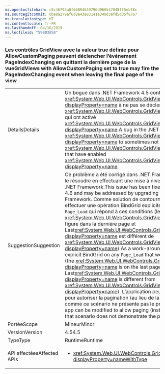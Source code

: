 ```yaml
---
ms.openlocfilehash: c9c46793a0f66894649796d960547848ff5ebf8c
ms.sourcegitcommit: 0be8a279af6d8a43e03141e349d3efd5d35f8767
ms.translationtype: HT
ms.contentlocale: fr-FR
ms.lasthandoff: 04/18/2019
ms.locfileid: "59803858"
---
```

### <a name="gridviews-with-allowcustompaging-set-to-true-may-fire-the-pageindexchanging-event-when-leaving-the-final-page-of-the-view"></a><span data-ttu-id="2032a-101">Les contrôles GridView avec la valeur true définie pour AllowCustomPaging peuvent déclencher l’événement PageIndexChanging en quittant la dernière page de la vue</span><span class="sxs-lookup"><span data-stu-id="2032a-101">GridViews with AllowCustomPaging set to true may fire the PageIndexChanging event when leaving the final page of the view</span></span>

|   |   |
|---|---|
|<span data-ttu-id="2032a-102">Détails</span><span class="sxs-lookup"><span data-stu-id="2032a-102">Details</span></span>|<span data-ttu-id="2032a-103">Un bogue dans .NET Framework 4.5 contraint parfois <xref:System.Web.UI.WebControls.GridView.PageIndexChanging?displayProperty=name> à ne pas se déclencher pour les <xref:System.Web.UI.WebControls.GridView?displayProperty=name> qui ont activé <xref:System.Web.UI.WebControls.GridView.AllowCustomPaging?displayProperty=name>.</span><span class="sxs-lookup"><span data-stu-id="2032a-103">A bug in the .NET Framework 4.5 causes <xref:System.Web.UI.WebControls.GridView.PageIndexChanging?displayProperty=name> to sometimes not fire for <xref:System.Web.UI.WebControls.GridView?displayProperty=name>s that have enabled <xref:System.Web.UI.WebControls.GridView.AllowCustomPaging?displayProperty=name>.</span></span>|
|<span data-ttu-id="2032a-104">Suggestion</span><span class="sxs-lookup"><span data-stu-id="2032a-104">Suggestion</span></span>|<span data-ttu-id="2032a-105">Ce problème a été corrigé dans .NET Framework 4.6 et vous pouvez le résoudre en effectuant une mise à niveau vers cette version du .NET Framework.</span><span class="sxs-lookup"><span data-stu-id="2032a-105">This issue has been fixed in the .NET Framework 4.6 and may be addressed by upgrading to that version of the .NET Framework.</span></span> <span data-ttu-id="2032a-106">Comme solution de contournement, l’application peut effectuer une opération BindGrid explicite sur n’importe quel <code>Page_Load</code> qui répond à ces conditions (le contrôle <xref:System.Web.UI.WebControls.GridView?displayProperty=name> figure dans la dernière page et Last<xref:System.Web.UI.WebControls.GridView.PageSize?displayProperty=name> est différent de <xref:System.Web.UI.WebControls.GridView.PageSize?displayProperty=name>).</span><span class="sxs-lookup"><span data-stu-id="2032a-106">As a work-around, the app can do an explicit BindGrid on any <code>Page_Load</code> that would hit these conditions (the <xref:System.Web.UI.WebControls.GridView?displayProperty=name> is on the last page and Last<xref:System.Web.UI.WebControls.GridView.PageSize?displayProperty=name> is different from <xref:System.Web.UI.WebControls.GridView.PageSize?displayProperty=name>).</span></span> <span data-ttu-id="2032a-107">L’application peut également être modifiée pour autoriser la pagination (au lieu de la pagination personnalisée), comme ce scénario ne présente pas le problème.</span><span class="sxs-lookup"><span data-stu-id="2032a-107">Alternatively, the app can be modified to allow paging (instead of custom paging), as that scenario does not demonstrate the problem.</span></span>|
|<span data-ttu-id="2032a-108">Portée</span><span class="sxs-lookup"><span data-stu-id="2032a-108">Scope</span></span>|<span data-ttu-id="2032a-109">Mineur</span><span class="sxs-lookup"><span data-stu-id="2032a-109">Minor</span></span>|
|<span data-ttu-id="2032a-110">Version</span><span class="sxs-lookup"><span data-stu-id="2032a-110">Version</span></span>|<span data-ttu-id="2032a-111">4.5</span><span class="sxs-lookup"><span data-stu-id="2032a-111">4.5</span></span>|
|<span data-ttu-id="2032a-112">Type</span><span class="sxs-lookup"><span data-stu-id="2032a-112">Type</span></span>|<span data-ttu-id="2032a-113">Runtime</span><span class="sxs-lookup"><span data-stu-id="2032a-113">Runtime</span></span>|
|<span data-ttu-id="2032a-114">API affectées</span><span class="sxs-lookup"><span data-stu-id="2032a-114">Affected APIs</span></span>|<ul><li><xref:System.Web.UI.WebControls.GridView.AllowCustomPaging?displayProperty=nameWithType></li></ul>|
